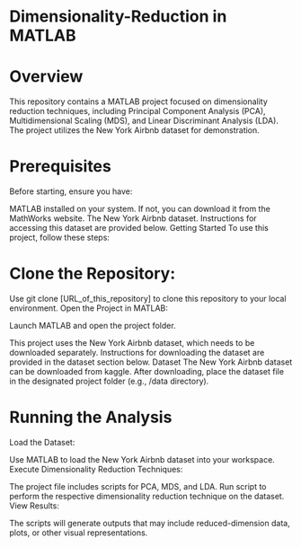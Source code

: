 # Dimensionality-Reduction in MATLAB
# Overview
This repository contains a MATLAB project focused on dimensionality reduction techniques, including Principal Component Analysis (PCA), Multidimensional Scaling (MDS), and Linear Discriminant Analysis (LDA). The project utilizes the New York Airbnb dataset for demonstration.

# Prerequisites
Before starting, ensure you have:

MATLAB installed on your system. If not, you can download it from the MathWorks website.
The New York Airbnb dataset. Instructions for accessing this dataset are provided below.
Getting Started
To use this project, follow these steps:

# Clone the Repository:

Use git clone [URL_of_this_repository] to clone this repository to your local environment.
Open the Project in MATLAB:

Launch MATLAB and open the project folder.

This project uses the New York Airbnb dataset, which needs to be downloaded separately.
Instructions for downloading the dataset are provided in the dataset section below.
Dataset
The New York Airbnb dataset can be downloaded from kaggle. After downloading, place the dataset file in the designated project folder (e.g., /data directory).

# Running the Analysis
Load the Dataset:

Use MATLAB to load the New York Airbnb dataset into your workspace.
Execute Dimensionality Reduction Techniques:

The project file includes  scripts for PCA, MDS, and LDA.
Run  script to perform the respective dimensionality reduction technique on the dataset.
View Results:

The scripts will generate outputs that may include reduced-dimension data, plots, or other visual representations.
